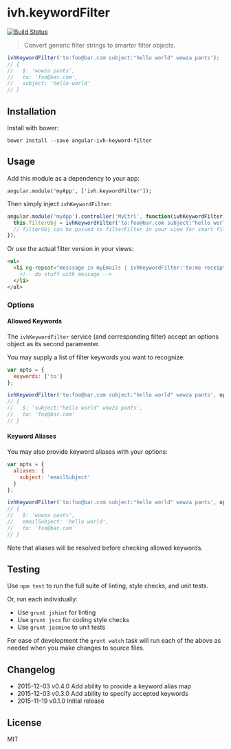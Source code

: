 
# ivh.keywordFilter

[![Build Status](https://secure.travis-ci.org/iVantage/angular-ivh-keyword-filter.png?branch=master)](https://travis-ci.org/iVantage/angular-ivh-keyword-filter)

> Convert generic filter strings to smarter filter objects.

```javascript
ivhKeywordFilter('to:foo@bar.com subject:"hello world" wowza pants');
// {
//   $: 'wowza pants',
//   to: 'foo@bar.com',
//   subject: 'hello world'
// }
```

## Installation

Install with bower:

```
bower install --save angular-ivh-keyword-filter
```


## Usage

Add this module as a dependency to your app:

```
angular.module('myApp', ['ivh.keywordFilter']);
```

Then simply inject `ivhKeywordFilter`:

```javascript
angular.module('myApp').controller('MyCtrl', function(ivhKeywordFilter) {
  this.filterObj = ivhKeywordFilter('to:foo@bar.com subject:"hello world" wowza pants');
  // filterObj can be passed to filterFilter in your view for smart filtering
});
```

Or use the actual filter version in your views:

```html
<ul>
  <li ng-repeat="messsage in myEmails | ivhKeywordFilter:'to:me receipts'">
    <!-- do stuff with message -->
  </li>
</ul>
```

### Options

#### Allowed Keywords

The `ivhKeywordFilter` service (and corresponding filter) accept an options object
as its second paramenter.

You may supply a list of filter keywords you want to recognize:

```javascript
var opts = {
  keywords: ['to']
};

ivhKeywordFilter('to:foo@bar.com subject:"hello world" wowza pants', opts);
// {
//   $: 'subject:"hello world" wowza pants',
//   to: 'foo@bar.com'
// }
```

#### Keyword Aliases

You may also provide keyword aliases with your options:

```javascript
var opts = {
  aliases: {
    subject: 'emailSubject'
  }
};

ivhKeywordFilter('to:foo@bar.com subject:"hello world" wowza pants', opts);
// {
//   $: 'wowza pants',
//   emailSubject: 'hello world',
//   to: 'foo@bar.com'
// }
```

Note that aliases will be resolved before checking allowed keywords.


## Testing

Use `npm test` to run the full suite of linting, style checks, and unit tests.

Or, run each individually:

- Use `grunt jshint` for linting
- Use `grunt jscs` for coding style checks
- Use `grunt jasmine` to unit tests

For ease of development the `grunt watch` task will run each of the above as
needed when you make changes to source files.


## Changelog

- 2015-12-03 v0.4.0 Add ability to provide a keyword alias map
- 2015-12-03 v0.3.0 Add ability to specify accepted keywords
- 2015-11-19 v0.1.0 Initial release


## License

MIT
